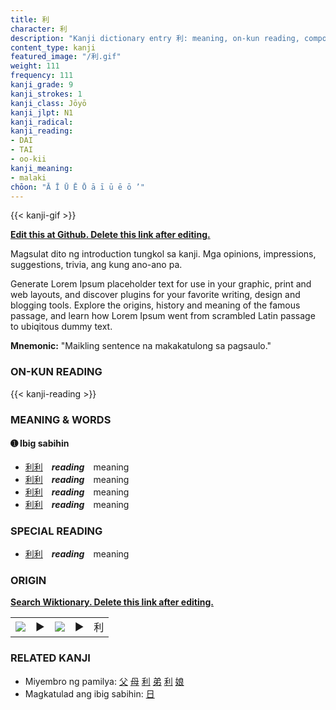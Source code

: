 ```yaml
---
title: 利
character: 利
description: "Kanji dictionary entry 利: meaning, on-kun reading, compounds, origin, related kanji"
content_type: kanji
featured_image: "/利.gif"
weight: 111
frequency: 111
kanji_grade: 9
kanji_strokes: 1
kanji_class: Jōyō
kanji_jlpt: N1
kanji_radical: 
kanji_reading: 
- DAI
- TAI
- oo-kii
kanji_meaning:
- malaki
chōon: "Ā Ī Ū Ē Ō ā ī ū ē ō ’"
---
```

[//]: # (Don't edit the line below. Kanji animated GIF code is automatically generated.)
{{< kanji-gif >}}

[//]: # (Edit below this line.)

**[Edit this at Github. Delete this link after editing.](https://github.com/tim0g/tim/tree/main/content/kanji/利/index.md)**

Magsulat dito ng introduction tungkol sa kanji. Mga opinions, impressions, suggestions, trivia, ang kung ano-ano pa.

Generate Lorem Ipsum placeholder text for use in your graphic, print and web layouts, and discover plugins for your favorite writing, design and blogging tools. Explore the origins, history and meaning of the famous passage, and learn how Lorem Ipsum went from scrambled Latin passage to ubiqitous dummy text.
 
**Mnemonic:** "Maikling sentence na makakatulong sa pagsaulo."

### ON-KUN READING

[//]: # (Don't edit the line below. ON-KUN READING code is automatically generated.)
{{< kanji-reading >}}

### MEANING & WORDS

#### ➊ **Ibig sabihin**
  - [利](../利)[利](../利)　***reading***　meaning
  - [利](../利)[利](../利)　***reading***　meaning
  - [利](../利)[利](../利)　***reading***　meaning
  - [利](../利)[利](../利)　***reading***　meaning

### SPECIAL READING
  - [利](../利)[利](../利)　***reading***　meaning

### ORIGIN

**[Search Wiktionary. Delete this link after editing.](https://wiktionary.org/wiki/利)**
<table class="kanji-table"><tr><td>
<img src="60px-利-bronze.svg.png">
</td><td>▶</td><td>
<img src="60px-利-oracle.svg.png">
</td><td>▶</td>
<td class="kanji-origin">利</td>
</tr></table>

### RELATED KANJI
- Miyembro ng pamilya: [父](../父) [母](../母) [利](../利) [弟](../弟) [利](../利) [娘](../娘)
- Magkatulad ang ibig sabihin: [日](../日)
